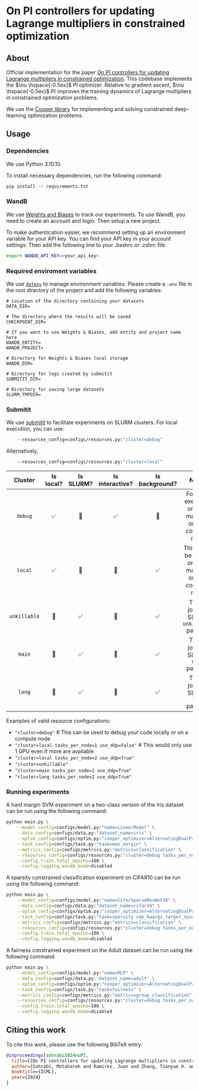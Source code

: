 # On PI controllers for updating Lagrange multipliers in constrained optimization

## About

Official implementation for the paper [On PI controllers for updating Lagrange multipliers in constrained optimization](https://openreview.net/forum?id=1khG2xf1yt).
This codebase implements the $\nu \hspace{-0.5ex}$ PI optimizer. Relative to gradient ascent, $\nu \hspace{-0.5ex}$ PI improves the training dynamics of Lagrange multipliers in constrained optimization problems.

We use the [Cooper library](https://github.com/cooper-org/cooper) for implementing and solving constrained deep-learning optimization problems.

## Usage

### Dependencies
We use Python 3.10.10.

To install necessary dependencies, run the following command:
```bash
pip install -r requirements.txt
```

### WandB
We use [Weights and Biases](https://wandb.ai/) to track our experiments. To use WandB, you need to create an account and login.
Then setup a new project.

To make authentication easier, we recommend setting up an environment variable for your API key.
You can find your API key in your account settings. Then add the following line to your .bashrc or .zshrc file:
```bash
export WANDB_API_KEY=<your_api_key>
```

### Required enviroment variables

We use [`dotenv`](https://github.com/theskumar/python-dotenv) to manage environment variables. Please create a `.env` file in the root directory of the project and add the following variables:

```
# Location of the directory containing your datasets
DATA_DIR=

# The directory where the results will be saved
CHECKPOINT_DIR=

# If you want to use Weights & Biases, add entity and project name here
WANDB_ENTITY=
WANDB_PROJECT=

# Directory for Weights & Biases local storage
WANDB_DIR=

# Directory for logs created by submitit
SUBMITIT_DIR=

# Directory for saving large datasets
SLURM_TMPDIR=
```

### Submitit

We use [submitit](https://github.com/facebookincubator/submitit) to facilitate experiments on SLURM clusters. For local execution, you can use:

```bash
    --resources_config=configs/resources.py:"cluster=debug"
```
Alternatively,
```bash
    --resources_config=configs/resources.py:"cluster=local"
```

| Cluster | Is local? | Is SLURM? | Is interactive? | Is background? | Notes |
| :---: | :---: | :---: | :---: | :---: | :---: |
| `debug` | ✅ | 🚫 | ✅ | 🚫 | For local execution on your machine or on a compute node |
| `local` | ✅ | 🚫 | 🚫 | ✅ | This could be locally on your machine or on a compute node |
| `unkillable` | 🚫 | ✅ | 🚫 | ✅ | To run jobs on SLURM `unkillable` partition |
| `main` | 🚫 | ✅ | 🚫 | ✅ | To run jobs on SLURM `main` partition |
| `long` | 🚫 | ✅ | 🚫 | ✅ | To run jobs on SLURM `long` partition |


Examples of valid resource configurations:
- `"cluster=debug"` # This can be used to debug your code locally or on a compute node
- `"cluster=local tasks_per_node=1 use_ddp=False"` # This would only use 1 GPU even if more are available
- `"cluster=local tasks_per_node=2 use_ddp=True"`
- `"cluster=unkillable"`
- `"cluster=main tasks_per_node=2 use_ddp=True"`
- `"cluster=long tasks_per_node=2 use_ddp=True"`


### Running experiments

A hard margin SVM experiment on a two-class version of the Iris dataset can be run using the following command:
```bash
python main.py \
    --model_config=configs/model.py:"name=LinearModel" \
    --data_config=configs/data.py:"dataset_name=iris" \
    --optim_config=configs/optim.py:"cooper_optimizer=AlternatingDualPrimalOptimizer primal_optimizer=sgd dual_optimizer=sgd dual_optimizer.kwargs.lr=0.01" \
    --task_config=configs/task.py:"task=max_margin" \
    --metrics_config=configs/metrics.py:"metrics=classification" \
    --resources_config=configs/resources.py:"cluster=debug tasks_per_node=1 use_ddp=False" \
    --config.train.total_epochs=100 \
    --config.logging.wandb_mode=disabled
```

A sparsity constrained classification experiment on CIFAR10 can be run using the following command:
```bash
python main.py \
    --model_config=configs/model.py:"name=CifarSparseResNet18" \
    --data_config=configs/data.py:"dataset_name=cifar10" \
    --optim_config=configs/optim.py:"cooper_optimizer=AlternatingDualPrimalOptimizer primal_optimizer=sgd dual_optimizer=sgd dual_optimizer.kwargs.lr=0.01" \
    --task_config=configs/task.py:"task=sparsity cmp_kwargs.target_sparsities=(0.3,)" \
    --metrics_config=configs/metrics.py:"metrics=classification" \
    --resources_config=configs/resources.py:"cluster=debug tasks_per_node=1 use_ddp=False" \
    --config.train.total_epochs=100 \
    --config.logging.wandb_mode=disabled
```

A fairness constrained experiment on the Adult dataset can be run using the following command:
```bash
python main.py \
    --model_config=configs/model.py:"name=MLP" \
    --data_config=configs/data.py:"dataset_name=adult" \
    --optim_config=configs/optim.py:"cooper_optimizer=AlternatingDualPrimalOptimizer primal_optimizer=sgd dual_optimizer=sgd dual_optimizer.kwargs.lr=0.01" \
    --task_config=configs/task.py:"task=fairness" \
    --metrics_config=configs/metrics.py:"metrics=group_classification" \
    --resources_config=configs/resources.py:"cluster=debug tasks_per_node=1 use_ddp=False" \
    --config.train.total_epochs=100 \
    --config.logging.wandb_mode=disabled
```

## Citing this work

To cite this work, please use the following BibTeX entry:

```bibtex
@inproceedings{sohrabi2024nuPI,
  title={{On PI controllers for updating Lagrange multipliers in constrained optimization}},
  author={Sohrabi, Motahareh and Ramirez, Juan and Zhang, Tianyue H. and Lacoste-Julien, Simon and Gallego-Posada, Jose},
  booktitle={ICML},
  year={2024}
}
```
